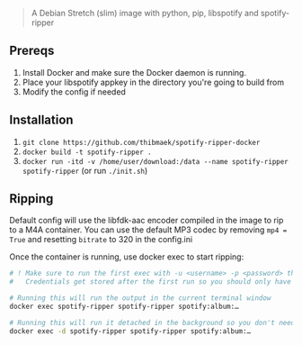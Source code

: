 > A Debian Stretch (slim) image with python, pip, libspotify and spotify-ripper

## Prereqs
1. Install Docker and make sure the Docker daemon is running.
2. Place your libspotify appkey in the directory you're going to build from
3. Modify the config if needed

## Installation
1. `git clone https://github.com/thibmaek/spotify-ripper-docker`
2. `docker build -t spotify-ripper .`
3. `docker run -itd -v /home/user/download:/data --name spotify-ripper spotify-ripper` (or run `./init.sh`)

## Ripping
Default config will use the libfdk-aac encoder compiled in the image to rip to a M4A container.
You can use the default MP3 codec by removing `mp4 = True` and resetting `bitrate` to 320 in the config.ini

Once the container is running, use docker exec to start ripping:

```bash
# ! Make sure to run the first exec with -u <username> -p <password> the first time.
#   Credentials get stored after the first run so you should only have to pass these flags once.

# Running this will run the output in the current terminal window
docker exec spotify-ripper spotify-ripper spotify:album:…

# Running this will run it detached in the background so you don't need to keep a terminal open
docker exec -d spotify-ripper spotify-ripper spotify:album:…
```

